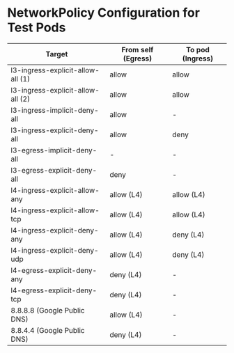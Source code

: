 # NetworkPolicy Configuration for Test Pods

| Target | From self (Egress) | To pod (Ingress) |
|-|-|-|
| l3-ingress-explicit-allow-all (1) | allow | allow |
| l3-ingress-explicit-allow-all (2) | allow | allow |
| l3-ingress-implicit-deny-all | allow | - |
| l3-ingress-explicit-deny-all | allow | deny |
| l3-egress-implicit-deny-all | - | - |
| l3-egress-explicit-deny-all | deny | - |
| l4-ingress-explicit-allow-any | allow (L4) | allow (L4) |
| l4-ingress-explicit-allow-tcp | allow (L4) | allow (L4) |
| l4-ingress-explicit-deny-any | allow (L4) | deny (L4) |
| l4-ingress-explicit-deny-udp | allow (L4) | deny (L4) |
| l4-egress-explicit-deny-any | deny (L4) | - |
| l4-egress-explicit-deny-tcp | deny (L4) | - |
| 8.8.8.8 (Google Public DNS) | allow (L4) | - |
| 8.8.4.4 (Google Public DNS)  | deny (L4) | - |
